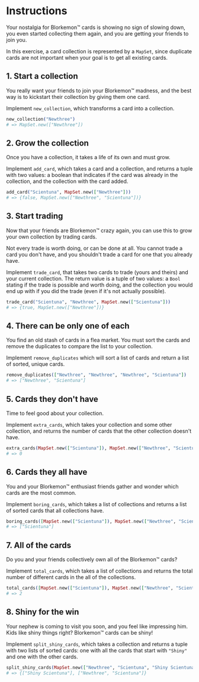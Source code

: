# Instructions

Your nostalgia for Blorkemon™️ cards is showing no sign of slowing down, you even started collecting them again, and you are getting your friends to join you.

In this exercise, a card collection is represented by a `MapSet`, since duplicate cards are not important when your goal is to get all existing cards.

## 1. Start a collection

You really want your friends to join your Blorkemon™️ madness, and the best way is to kickstart their collection by giving them one card.

Implement `new_collection`, which transforms a card into a collection.

```elixir
new_collection("Newthree")
# => MapSet.new(["Newthree"])
```

## 2. Grow the collection

Once you have a collection, it takes a life of its own and must grow.

Implement `add_card`, which takes a card and a collection, and returns a tuple with two values: a boolean that indicates if the card was already in the collection, and the collection with the card added.

```elixir
add_card("Scientuna", MapSet.new(["Newthree"]))
# => {false, MapSet.new(["Newthree", "Scientuna"])}
```

## 3. Start trading

Now that your friends are Blorkemon™️ crazy again, you can use this to grow your own collection by trading cards.

Not every trade is worth doing, or can be done at all.
You cannot trade a card you don't have, and you shouldn't trade a card for one that you already have.

Implement `trade_card`, that takes two cards to trade (yours and theirs) and your current collection.
The return value is a tuple of two values: a `Bool` stating if the trade is possible and worth doing, and the collection you would end up with if you did the trade (even if it's not actually possible).

```elixir
trade_card("Scientuna", "Newthree", MapSet.new(["Scientuna"]))
# => {true, MapSet.new(["Newthree"])}
```

## 4. There can be only one of each

You find an old stash of cards in a flea market.
You must sort the cards and remove the duplicates to compare the list to your collection.

Implement `remove_duplicates` which will sort a list of cards and return a list of sorted, unique cards.

```elixir
remove_duplicates(["Newthree", "Newthree", "Newthree", "Scientuna"])
# => ["Newthree", "Scientuna"]
```

## 5. Cards they don't have

Time to feel good about your collection.

Implement `extra_cards`, which takes your collection and some other collection, and returns the number of cards that the other collection doesn't have.

```elixir
extra_cards(MapSet.new(["Scientuna"]), MapSet.new(["Newthree", "Scientuna"]))
# => 0
```

## 6. Cards they all have

You and your Blorkemon™️ enthusiast friends gather and wonder which cards are the most common.

Implement `boring_cards`, which takes a list of collections and returns a list of sorted cards that all collections have.

```elixir
boring_cards([MapSet.new(["Scientuna"]), MapSet.new(["Newthree", "Scientuna"])])
# => ["Scientuna"]
```

## 7. All of the cards

Do you and your friends collectively own all of the Blorkemon™️ cards?

Implement `total_cards`, which takes a list of collections and returns the total number of different cards in the all of the collections.

```elixir
total_cards([MapSet.new(["Scientuna"]), MapSet.new(["Newthree", "Scientuna"])])
# => 2
```

## 8. Shiny for the win

Your nephew is coming to visit you soon, and you feel like impressing him.
Kids like shiny things right?
Blorkemon™️ cards can be shiny!

Implement `split_shiny_cards`, which takes a collection and returns a tuple with two lists of sorted cards: one with all the cards that start with `"Shiny"` and one with the other cards.

```elixir
split_shiny_cards(MapSet.new(["Newthree", "Scientuna", "Shiny Scientuna"]))
# => {["Shiny Scientuna"], ["Newthree", "Scientuna"]}
```
